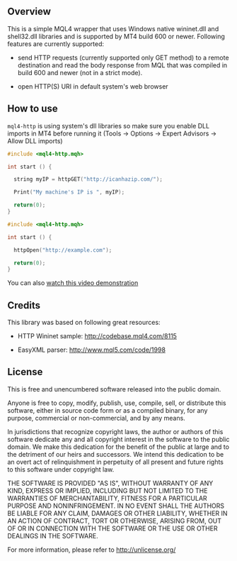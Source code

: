 Overview
--------

This is a simple MQL4 wrapper that uses Windows native wininet.dll and
shell32.dll libraries and is supported by MT4 build 600 or newer.
Following features are currently supported:

- send HTTP requests (currently supported only GET method) to a remote
  destination and read the body response from MQL that was compiled in build 600
  and newer (not in a strict mode).

- open HTTP(S) URI in default system's web browser

How to use
----------

`mql4-http` is using system's dll libraries so make sure you enable DLL imports in
MT4 before running it (Tools -> Options -> Expert Advisors -> Allow DLL imports)

```c
#include <mql4-http.mqh>

int start () {

  string myIP = httpGET("http://icanhazip.com/");

  Print("My machine's IP is ", myIP);

  return(0);
}
```

```c
#include <mql4-http.mqh>

int start () {

  httpOpen("http://example.com");

  return(0);
}
```

You can also [watch this video demonstration](http://screencast.com/t/UVMAlgCjJ2)

Credits
-------

This library was based on following great resources:

- HTTP Wininet sample: http://codebase.mql4.com/8115

- EasyXML parser: http://www.mql5.com/code/1998

License
-------

This is free and unencumbered software released into the public domain.

Anyone is free to copy, modify, publish, use, compile, sell, or
distribute this software, either in source code form or as a compiled
binary, for any purpose, commercial or non-commercial, and by any
means.

In jurisdictions that recognize copyright laws, the author or authors
of this software dedicate any and all copyright interest in the
software to the public domain. We make this dedication for the benefit
of the public at large and to the detriment of our heirs and
successors. We intend this dedication to be an overt act of
relinquishment in perpetuity of all present and future rights to this
software under copyright law.

THE SOFTWARE IS PROVIDED "AS IS", WITHOUT WARRANTY OF ANY KIND,
EXPRESS OR IMPLIED, INCLUDING BUT NOT LIMITED TO THE WARRANTIES OF
MERCHANTABILITY, FITNESS FOR A PARTICULAR PURPOSE AND NONINFRINGEMENT.
IN NO EVENT SHALL THE AUTHORS BE LIABLE FOR ANY CLAIM, DAMAGES OR
OTHER LIABILITY, WHETHER IN AN ACTION OF CONTRACT, TORT OR OTHERWISE,
ARISING FROM, OUT OF OR IN CONNECTION WITH THE SOFTWARE OR THE USE OR
OTHER DEALINGS IN THE SOFTWARE.

For more information, please refer to [<http://unlicense.org/>](http://unlicense.org)
